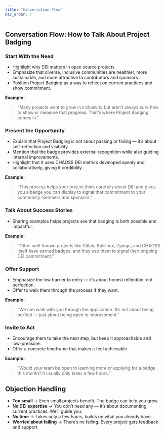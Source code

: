```yaml
---
title: "Conversation Flow"
nav_order: 7
---
```


## Conversation Flow: How to Talk About Project Badging

### Start With the Need
- Highlight why DEI matters in open source projects.  
- Emphasize that diverse, inclusive communities are healthier, more sustainable, and more attractive to contributors and sponsors.  
- Position Project Badging as a way to reflect on current practices and show commitment.

**Example:**  
> “Many projects want to grow in inclusivity but aren’t always sure how to show or measure that progress. That’s where Project Badging comes in.”

### Present the Opportunity
- Explain that Project Badging is not about passing or failing — it’s about self-reflection and visibility.  
- Mention that the badge provides external recognition while also guiding internal improvements.  
- Highlight that it uses CHAOSS DEI metrics developed openly and collaboratively, giving it credibility.

**Example:**  
> “This process helps your project think carefully about DEI and gives you a badge you can display to signal that commitment to your community members and sponsors.”

### Talk About Success Stories
- Sharing examples helps projects see that badging is both possible and impactful.  

**Example:**  
> “Other well-known projects like Gitlab, Kalilinux, Django, and CHAOSS itself have earned badges, and they use them to signal their ongoing DEI commitment.”

### Offer Support
- Emphasize the low barrier to entry — it’s about honest reflection, not perfection.  
- Offer to walk them through the process if they want.  

**Example:**  
> “We can walk with you through the application. It’s not about being perfect — just about being open to improvement.”

### Invite to Act
- Encourage them to take the next step, but keep it approachable and low-pressure.  
- Offer a concrete timeframe that makes it feel achievable.  

**Example:**  
> “Would your team be open to learning more or applying for a badge this month? It usually only takes a few hours.”

## Objection Handling
- **Too small** → Even small projects benefit. The badge can help you grow.  
- **No DEI expertise** → You don’t need any — it’s about documenting current practices. We’ll guide you.  
- **No time** → Takes only a few hours, builds on what you already have.  
- **Worried about failing** → There’s no failing. Every project gets feedback and support.
